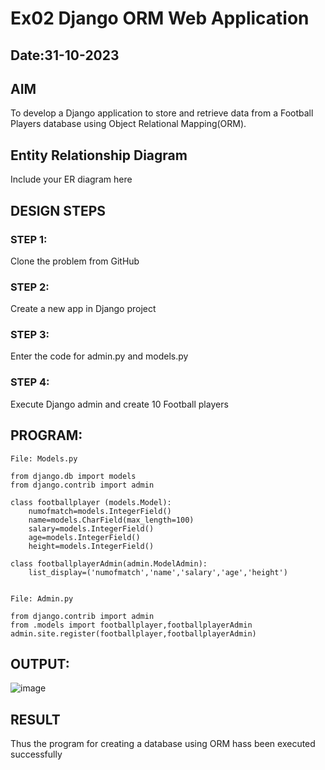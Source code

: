 # Ex02 Django ORM Web Application
## Date:31-10-2023

## AIM
To develop a Django application to store and retrieve data from a Football Players database using Object Relational Mapping(ORM).

## Entity Relationship Diagram

Include your ER diagram here

## DESIGN STEPS

### STEP 1:
Clone the problem from GitHub

### STEP 2:
Create a new app in Django project

### STEP 3:
Enter the code for admin.py and models.py

### STEP 4:
Execute Django admin and create 10 Football players

## PROGRAM:
```
File: Models.py

from django.db import models
from django.contrib import admin

class footballplayer (models.Model):
    numofmatch=models.IntegerField()
    name=models.CharField(max_length=100)
    salary=models.IntegerField()
    age=models.IntegerField()
    height=models.IntegerField()

class footballplayerAdmin(admin.ModelAdmin):
    list_display=('numofmatch','name','salary','age','height')


File: Admin.py

from django.contrib import admin
from .models import footballplayer,footballplayerAdmin
admin.site.register(footballplayer,footballplayerAdmin)

```

## OUTPUT:
![image](https://github.com/Ragu-123/ORM/assets/113915622/ee2181bc-de05-49c1-bf65-c4777344f4de)





## RESULT
Thus the program for creating a database using ORM hass been executed successfully
